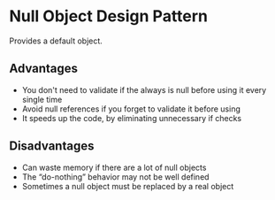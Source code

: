 # Null Object Design Pattern

Provides a default object.

## Advantages

- You don't need to validate if the always is null before using it every single time
- Avoid null references if you forget to validate it before using
- It speeds up the code, by eliminating unnecessary if checks

## Disadvantages

- Can waste memory if there are a lot of null objects
- The “do-nothing” behavior may not be well defined
- Sometimes a null object must be replaced by a real object
